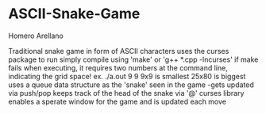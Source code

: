 # ASCII-Snake-Game
Homero Arellano

Traditional snake game in form of ASCII characters
uses the curses package
to run simply compile using 'make' or 'g++ *.cpp -lncurses' if make fails
when executing, it requires two numbers at the command line, indicating the grid space!
ex. ./a.out 9 9
9x9 is smallest
25x80 is biggest
uses a queue data structure as the 'snake' seen in the game
-gets updated via push/pop
keeps track of the head of the snake via '@'
curses library enables a sperate window for the game and is updated each move
